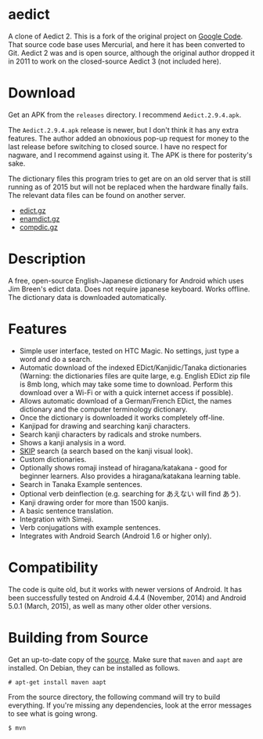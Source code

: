 # aedict

A clone of Aedict 2.  This is a fork of the original project on [Google Code](https://code.google.com/p/aedict/).  That source code base uses Mercurial, and here it has been converted to Git.  Aedict 2 was and is open source, although the original author dropped it in 2011 to work on the closed-source Aedict 3 (not included here).

# Download

Get an APK from the `releases` directory.  I recommend `Aedict.2.9.4.apk`.

The `Aedict.2.9.4.apk` release is newer, but I don't think it has any extra features.  The author added an obnoxious pop-up request for money to the last release before switching to closed source.  I have no respect for nagware, and I recommend against using it.  The APK is there for posterity's sake.

The dictionary files this program tries to get are on an old server that is still running as of 2015 but will not be replaced when the hardware finally fails.  The relevant data files can be found on another server.

* [edict.gz](ftp://ftp.edrdg.org/pub/Nihongo/edict.gz)
* [enamdict.gz](ftp://ftp.edrdg.org/pub/Nihongo/enamdict.gz)
* [compdic.gz](ftp://ftp.edrdg.org/pub/Nihongo/compdic.gz)

# Description

A free, open-source English-Japanese dictionary for Android which uses Jim Breen's edict data. Does not require japanese keyboard. Works offline. The dictionary data is downloaded automatically. 

# Features

* Simple user interface, tested on HTC Magic. No settings, just type a word and do a search.
* Automatic download of the indexed EDict/Kanjidic/Tanaka dictionaries (Warning: the dictionaries files are quite large, e.g. English EDict zip file is 8mb long, which may take some time to download. Perform this download over a Wi-Fi or with a quick internet access if possible).
* Allows automatic download of a German/French EDict, the names dictionary and the computer terminology dictionary.
* Once the dictionary is downloaded it works completely off-line.
* Kanjipad for drawing and searching kanji characters.
* Search kanji characters by radicals and stroke numbers.
* Shows a kanji analysis in a word.
* [SKIP](http://www.basic-japanese.com/Hilfsdateien/skipCode.html) search (a search based on the kanji visual look).
* Custom dictionaries.
* Optionally shows romaji instead of hiragana/katakana - good for beginner learners. Also provides a hiragana/katakana learning table.
* Search in Tanaka Example sentences.
* Optional verb deinflection (e.g. searching for あえない will find あう).
* Kanji drawing order for more than 1500 kanjis.
* A basic sentence translation.
* Integration with Simeji.
* Verb conjugations with example sentences.
* Integrates with Android Search (Android 1.6 or higher only).

# Compatibility

The code is quite old, but it works with newer versions of Android.  It has been successfully tested on Android 4.4.4 (November, 2014) and Android 5.0.1 (March, 2015), as well as many other older other versions.

# Building from Source

Get an up-to-date copy of the [source](https://github.com/dper/aedict).  Make sure that `maven` and `aapt` are installed.  On Debian, they can be installed as follows.

```
# apt-get install maven aapt
```

From the source directory, the following command will try to build everything.  If you're missing any dependencies, look at the error messages to see what is going wrong.

```
$ mvn
```
